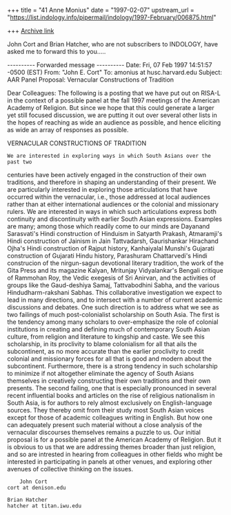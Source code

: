 +++
title = "41 Anne Monius"
date = "1997-02-07"
upstream_url = "https://list.indology.info/pipermail/indology/1997-February/006875.html"

+++
[Archive link](https://list.indology.info/pipermail/indology/1997-February/006875.html)

John Cort and Brian Hatcher, who are not subscribers to INDOLOGY, have
asked me to forward this to you.....

---------- Forwarded message ----------
Date: Fri, 07 Feb 1997 14:51:57 -0500 (EST)
From: "John E. Cort" <Cort at cc.denison.edu>
To: amonius at husc.harvard.edu
Subject: AAR Panel Proposal:  Vernacular Constructions of Tradition


Dear Colleagues:
     The following is a posting that we have put out on RISA-L in the
context of a possible panel at the fall 1997 meetings of the American
Academy of Religion.  But since we hope that this could generate a larger
yet still focused discussion, we are putting it out over several other lists
in the hopes of reaching as wide an audience as possible, and hence
eliciting as wide an array of responses as possible.

VERNACULAR CONSTRUCTIONS OF TRADITION

	We are interested in exploring ways in which South Asians over the past two
centuries have been actively engaged in the construction of their own
traditions, and therefore in shaping an understanding of their present.  We
are particularly interested in exploring those articulations that have
occurred within the vernacular, i.e., those addressed at local audiences
rather than at either international audiences or the colonial and missionary
rulers.  We are interested in ways in which such articulations express both
continuity and discontinuity with earlier South Asian expressions.  Examples
are many; among those which readily come to our minds are Dayanand
Sarasvati's Hindi construction of Hinduism in Satyarth Prakash, Atmaramji's
Hindi construction of Jainism in Jain Tattvadarsh, Gaurishankar Hirachand
Ojha's Hindi construction of Rajput history, Kanhaiyalal Munshi's Gujarati
construction of Gujarati Hindu history, Parashuram Chattarvedi's Hindi
construcion of the nirgun-sagun devotional literary tradition, the work of
the Gita Press and its magazine Kalyan, Mritunjay Vidyalankar's Bengali
critique of Rammohan Roy, the Vedic exegesis of Sri Anirvan, and the
activities of groups like the Gaud-deshiya Samaj, Tattvabodhini Sabha, and
the various Hindudharm-rakshani Sabhas.
	This collaborative investigation we expect to lead in many directions, and
to intersect with a number of current academic discussions and debates.  One
such direction is to address what we see as two failings of much
post-colonialist scholarship on South Asia.  The first is the tendency among
many scholars to over-emphasize the role of colonial institutions in
creating and defining much of contemporary South Asian culture, from
religion and literature to kingship and caste.  We see this scholarship, in
its proclivity to blame colonialism for all that ails the subcontinent, as
no more accurate than the earlier proclivity to credit colonial and
missionary forces for all that is good and modern about the subcontinent.
Furthermore, there is a strong tendency in such scholarship to minimize if
not altogether eliminate the agency of South Asians themselves in creatively
constructing their own traditions and their own presents.  The second
failing, one that is especially pronounced in several recent influential
books and articles on the rise of religious nationalism in South Asia, is
for authors to rely almost exclusively on English-language sources.  They
thereby omit from their study most South Asian voices except for those of
academic colleagues writing in English.  But how one can adequately present
such material without a close analysis of the vernacular discourses
themselves remains a puzzle to us.
	Our initial proposal is for a possible panel at the American Academy of
Religion.  But it is obvious to us that we are addressing themes broader
than just religion, and so are intrested in hearing from colleagues in other
fields who might be interested in participating in panels at other venues,
and exploring other avenues of collective thinking on the issues.

        John Cort
	cort at denison.edu

	Brian Hatcher
	hatcher at titan.iwu.edu





